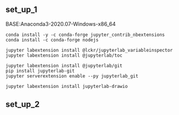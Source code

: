 
## set_up_1

BASE:Anaconda3-2020.07-Windows-x86_64

```
conda install -y -c conda-forge jupyter_contrib_nbextensions
conda install -c conda-forge nodejs

jupyter labextension install @lckr/jupyterlab_variableinspector
jupyter labextension install @jupyterlab/toc

jupyter labextension install @jupyterlab/git
pip install jupyterlab-git
jupyter serverextension enable --py jupyterlab_git

jupyter labextension install jupyterlab-drawio

```

## set_up_2

```

```